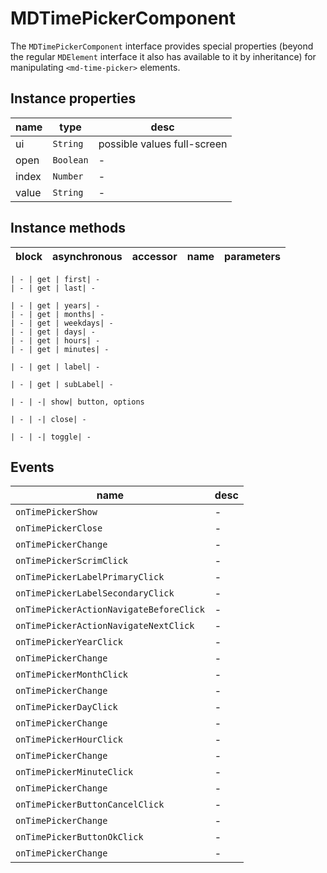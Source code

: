# MDTimePickerComponent
The `MDTimePickerComponent` interface provides special properties (beyond the regular `MDElement` interface it also has available to it by inheritance) for manipulating `<md-time-picker>` elements.

## Instance properties

name|type|desc
---|---|---
ui|`String`|possible values full-screen
open|`Boolean`|-
index|`Number`|-
value|`String`|-

## Instance methods

block| asynchronous | accessor| name| parameters
---| --- | ---| ---| ---

    | - | get | first| -
    | - | get | last| -

    | - | get | years| -
    | - | get | months| -
    | - | get | weekdays| -
    | - | get | days| -
    | - | get | hours| -
    | - | get | minutes| -

    | - | get | label| -

    | - | get | subLabel| -

    | - | -| show| button, options

    | - | -| close| -

    | - | -| toggle| -

## Events

name|desc
---|---
`onTimePickerShow`|-
`onTimePickerClose`|-
`onTimePickerChange`|-
`onTimePickerScrimClick`|-
`onTimePickerLabelPrimaryClick`|-
`onTimePickerLabelSecondaryClick`|-
`onTimePickerActionNavigateBeforeClick`|-
`onTimePickerActionNavigateNextClick`|-
`onTimePickerYearClick`|-
`onTimePickerChange`|-
`onTimePickerMonthClick`|-
`onTimePickerChange`|-
`onTimePickerDayClick`|-
`onTimePickerChange`|-
`onTimePickerHourClick`|-
`onTimePickerChange`|-
`onTimePickerMinuteClick`|-
`onTimePickerChange`|-
`onTimePickerButtonCancelClick`|-
`onTimePickerChange`|-
`onTimePickerButtonOkClick`|-
`onTimePickerChange`|-
